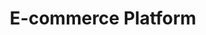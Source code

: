 ---
title: E-commerce Platform
description: A full-featured e-commerce solution with modern architecture
image: /images/projects/ecommerce.jpg
techStack:
  - React
  - Node.js
  - PostgreSQL
  - Redis
links:
  github: https://github.com/username/ecommerce
  demo: https://demo-ecommerce.com
--- 